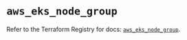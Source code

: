 # `aws_eks_node_group`

Refer to the Terraform Registry for docs: [`aws_eks_node_group`](https://registry.terraform.io/providers/hashicorp/aws/6.0.0/docs/resources/eks_node_group).
